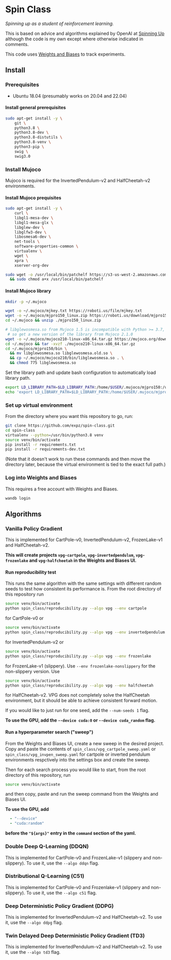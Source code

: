 # Spin Class

_Spinning up as a student of reinforcement learning._

This is based on advice and algorithms explained by OpenAI at [Spinning Up](https://spinningup.openai.com/en/latest/) although the code is my own except where otherwise indicated in comments.

This code uses [Weights and Biases](https://wandb.ai/site) to track experiments.

## Install

### Prerequisites

* Ubuntu 18.04 (presumably works on 20.04 and 22.04)

#### Install general prerequisites

```bash
sudo apt-get install -y \
    git \
    python3.8 \
    python3.8-dev \
    python3.8-distutils \
    python3.8-venv \
    python3-pip \
    swig \
    swig3.0
```

### Install Mujoco

Mujoco is required for the InvertedPendulum-v2 and HalfCheetah-v2 environments.

#### Install Mujoco prequisites

```bash
sudo apt-get install -y \
    curl \
    libgl1-mesa-dev \
    libgl1-mesa-glx \
    libglew-dev \
    libglfw3-dev \
    libosmesa6-dev \
    net-tools \
    software-properties-common \
    virtualenv \
    wget \
    xpra \
    xserver-org-dev

sudo wget -o /usr/local/bin/patchelf https://s3-us-west-2.amazonaws.com/openai-sci-artifacts/manual-builds/patchelf_0.9_amd64.elf \
  && sudo chmod a+x /usr/local/bin/patchelf
```

#### Install Mujoco library

```bash
mkdir -p ~/.mujoco

wget -o ~/.mujoco/mjkey.txt https://roboti.us/file/mjkey.txt
wget -o ~/.mujoco/mjpro150_linux.zip https://roboti.us/download/mjpro150_linux.zip
cd ~/.mujoco && unzip ./mjpro150_linux.zip

# libglewosmesa.so from Mujoco 1.5 is incompatible with Python >= 3.7,
 # so get a new version of the library from Mujoco 2.1.0
wget -o ~/.mujoco/mujoco210-linux-x86_64.tar.gz https://mujoco.org/download/mujoco210-linux-x86_64.tar.gz
cd ~/.mujoco && tar -xvzf ./mujoco210-linux-x86_64.tar.gz
cd ~/.mujoco/mjpro150/bin \
  && mv libglewosmesa.so libglewosmesa.old.so \
  && cp ~/.mujoco/mujoco210/bin/libglewosmesa.so . \
  && chmod 775 libglewosmesa.so
```

Set the library path and update bash configuration to automatically load library path.

```bash
export LD_LIBRARY_PATH=$LD_LIBRARY_PATH:/home/$USER/.mujoco/mjpro150:/usr/lib/nvidia
echo 'export LD_LIBRARY_PATH=$LD_LIBRARY_PATH:/home/$USER/.mujoco/mjpro150:/usr/lib/nvidia' >> ~/.bashrc
```

### Set up virtual environment

From the directory where you want this repository to go, run:

```bash
git clone https://github.com/expz/spin-class.git
cd spin-class
virtualenv --python=/usr/bin/python3.8 venv
source venv/bin/activate
pip install -r requirements.txt
pip install -r requirements-dev.txt
```

(Note that it doesn't work to run these commands and then move the directory later, because the virtual environment is tied to the exact full path.)

### Log into Weights and Biases

This requires a free account with Weights and Biases.

```bash
wandb login
```

## Algorithms

### Vanilla Policy Gradient

This is implemented for CartPole-v0, InvertedPendulum-v2, FrozenLake-v1 and HalfCheetah-v2.

__This will create projects `vpg-cartpole`, `vpg-invertedpendulum`, `vpg-frozenlake` and `vpg-halfcheetah` in the Weights and Biases UI.__

#### Run reproducibility test

This runs the same algorithm with the same settings with different random seeds to test how consistent its performance is. From the root directory of this repository run

```bash
source venv/bin/activate
python spin_class/reproducibility.py --algo vpg --env cartpole
```

for CartPole-v0 or

```bash
source venv/bin/activate
python spin_class/reproducibility.py --algo vpg --env invertedpendulum
```

for InvertedPendulum-v2 or

```bash
source venv/bin/activate
python spin_class/reproducibility.py --algo vpg --env frozenlake
```

for FrozenLake-v1 (slippery). Use `--env frozenlake-nonslippery` for the non-slippery version. Use

```bash
source venv/bin/activate
python spin_class/reproducibility.py --algo vpg --env halfcheetah
```

for HalfCheetah-v2. VPG does not completely solve the HalfCheetah environment, but it should be able to achieve consistent forward motion.

If you would like to just run for one seed, add the `--num-seeds 1` flag.

__To use the GPU, add the `--device cuda:0` or `--device cuda_random` flag.__

#### Run a hyperparameter search ("sweep")

From the Weights and Biases UI, create a new sweep in the desired project. Copy and paste the contents of `spin_class/vpg_cartpole_sweep.yaml` or `spin_class/vpg_invpen_sweep.yaml`  for cartpole or inverted pendulum environments respctively into the settings box and create the sweep.

Then for each search process you would like to start, from the root directory of this repository, run

```bash
source venv/bin/activate
```

and then copy, paste and run the sweep command from the Weights and Biases UI.

__To use the GPU, add__

```yaml
  - "--device"
  - "cuda:random"
```

__before the `"${args}"` entry in the `command` section of the yaml.__

### Double Deep Q-Learning (DDQN)

This is implemented for CartPole-v0 and FrozenLake-v1 (slippery and non-slippery). To use it, use the `--algo ddqn` flag.

### Distributional Q-Learning (C51)

This is implemented for CartPole-v0 and Frozenlake-v1 (slippery and non-slippery). To use it, use the `--algo c51` flag.

### Deep Deterministic Policy Gradient (DDPG)

This is implemented for InvertedPendulum-v2 and HalfCheetah-v2. To use it, use the `--algo ddpg` flag.

### Twin Delayed Deep Deterministic Policy Gradient (TD3)

This is implemented for InvertedPendulum-v2 and HalfCheetah-v2. To use it, use the `--algo td3` flag.